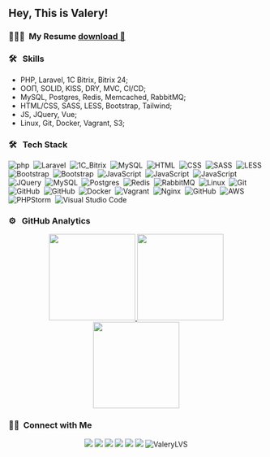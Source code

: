 ## Hey, This is Valery!

### 👨🏻‍💻 &nbsp;My Resume <a download href="./assets/resume.pdf">download 💾</a>

### 🛠 &nbsp; Skills
- PHP, Laravel, 1C Bitrix, Bitrix 24;
- ООП, SOLID, KISS, DRY, MVC, CI/CD;
- MySQL, Postgres, Redis, Memcached, RabbitMQ;
- HTML/CSS, SASS, LESS, Bootstrap, Tailwind;
- JS, JQuery, Vue;
- Linux, Git, Docker, Vagrant, S3;

### 🛠 &nbsp; Tech Stack

![php](https://img.shields.io/badge/-PHP-05122A?style=flat&logo=php)&nbsp;
![Laravel](https://img.shields.io/badge/-Laravel-05122A?style=flat&logo=Laravel)&nbsp;
![1C_Bitrix](https://img.shields.io/badge/-1C_Bitrix-05122A?style=flat&logo=1C_Bitrix)&nbsp;
![MySQL](https://img.shields.io/badge/-MySQL-05122A?style=flat&logo=MySQL)&nbsp;
![HTML](https://img.shields.io/badge/-HTML-05122A?style=flat&logo=HTML5)&nbsp;
![CSS](https://img.shields.io/badge/-CSS-05122A?style=flat&logo=CSS3&logoColor=1572B6)&nbsp;
![SASS](https://img.shields.io/badge/-Sass-05122A?style=flat&logo=SASS)&nbsp;
![LESS](https://img.shields.io/badge/-Less-05122A?style=flat&logo=LESS)&nbsp;
![Bootstrap](https://img.shields.io/badge/-Bootstrap-05122A?style=flat&logo=bootstrap&logoColor=563D7C)&nbsp;
![Bootstrap](https://img.shields.io/badge/-TailwindCSS-05122A?style=flat&logo=tailwindcss&logoColor=563D7C)&nbsp;
![JavaScript](https://img.shields.io/badge/-JavaScript-05122A?style=flat&logo=javascript)&nbsp;
![JavaScript](https://img.shields.io/badge/-Vue_JS-05122A?style=flat&logo=vuedotjs)&nbsp;
![JavaScript](https://img.shields.io/badge/--05122A?style=flat&logo=)&nbsp;
![JQuery](https://img.shields.io/badge/-JQuery-05122A?style=flat&logo=JQuery)&nbsp;
![MySQL](https://img.shields.io/badge/mysql-%2300f.svg?style=flat&logo=mysql&logoColor=white)&nbsp;
![Postgres](https://img.shields.io/badge/postgres-%23316192.svg?style=for-the-badge&logo=postgresql&logoColor=white)&nbsp;
![Redis](https://img.shields.io/badge/redis-%23DD0031.svg?style=for-the-badge&logo=redis&logoColor=white)&nbsp;
![RabbitMQ](https://img.shields.io/badge/Rabbitmq-FF6600?style=for-the-badge&logo=rabbitmq&logoColor=white)&nbsp;
![Linux](https://img.shields.io/badge/-Linux-05122A?style=flat&logo=Linux)&nbsp;
![Git](https://img.shields.io/badge/-Git-05122A?style=flat&logo=git)&nbsp;
![GitHub](https://img.shields.io/badge/-GitHub-05122A?style=flat&logo=github)&nbsp;
![GitHub](https://img.shields.io/badge/-BitBucket-05122A?style=flat&logo=bitbucket)&nbsp;
![Docker](https://img.shields.io/badge/-Docker-05122A?style=flat&logo=Docker)&nbsp;
![Vagrant](https://img.shields.io/badge/-Vagrant-05122A?style=flat&logo=Vagrant)&nbsp;
![Nginx](https://img.shields.io/badge/nginx-%23009639.svg?style=for-the-badge&logo=nginx&logoColor=white)&nbsp;
![GitHub](https://img.shields.io/badge/github-%23121011.svg?style=for-the-badge&logo=github&logoColor=white)&nbsp;
![AWS](https://img.shields.io/badge/AWS-%23FF9900.svg?style=for-the-badge&logo=amazon-aws&logoColor=white)&nbsp;
![PHPStorm](https://img.shields.io/badge/-PHPStorm-05122A?style=flat&logo=PHPStorm)&nbsp;
![Visual Studio Code](https://img.shields.io/badge/-Visual%20Studio%20Code-05122A?style=flat&logo=visual-studio-code&logoColor=007ACC)&nbsp;

### ⚙ &nbsp; GitHub Analytics

<p align="center">
<a href="https://github.com/valerylvs">
  <img  height="170em" src="https://github-readme-stats-eight-theta.vercel.app/api?username=valerylvs&show_icons=true&theme=graywhite&include_all_commits=true&count_private=true"/>
  <img  height="170em" src="https://github-readme-stats-eight-theta.vercel.app/api/top-langs/?username=valerylvs&layout=compact&langs_count=8&theme=graywhite"/>
  <img  height="170em" src="http://github-readme-streak-stats.herokuapp.com?user=valerylvs&theme=graywhite"/>
</a>
</p>



### 🤝🏻 &nbsp;Connect with Me

<p align="center">
<a href="https://telegram.im/@ValeryLVS"><img src="https://img.shields.io/badge/-Telegram-0077B5?style=flat&logo=Telegram&logoColor=white"/></a>
<a href="mailto:Mr.Valery.LVS@gmail.com"><img src="https://img.shields.io/badge/-GMail-c14438?style=flat&logo=Gmail&logoColor=white&link=mailto:mr.valery.lvs"/></a>
<a href="https://www.instagram.com/valery.lvs/?hl=ru"><img src="https://img.shields.io/badge/-Instagram-E4405F?style=flat&logo=Instagram&logoColor=white"/></a>
<a href="https://www.facebook.com/profile.php?id=100015156513838"><img src="https://img.shields.io/badge/-Facebook-1877F2?style=flat&logo=Facebook&logoColor=white"/></a>
<a href="https://it-network.onelink.me/GF0K/gxjvrwv3"><img src="https://img.shields.io/badge/-@IT_Network-2b3438?style=flat&logo=&logoColor=white"/></a>
<a href="https://github.com/ValeryLVS"><img src="https://img.shields.io/badge/-GitHub-grey?style=flat&logo=github&logoColor=white"/></a>
<img src=https://komarev.com/ghpvc/?username=ValeryLVS alt=ValeryLVS />
</p>

[//]: # (&#40;dark, nord, graywhite, vision-friendly-dark&#41;)

